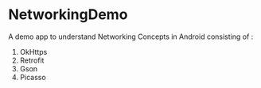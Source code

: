 # NetworkingDemo
A demo app to understand Networking Concepts in Android consisting of : 

1. OkHttps
2. Retrofit
3. Gson
4. Picasso
